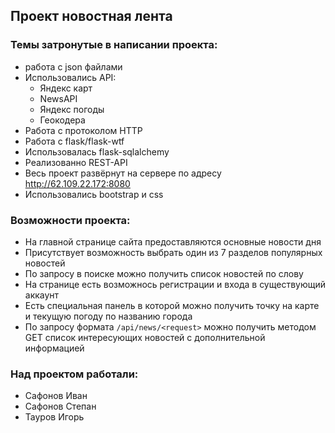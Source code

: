 ## Проект новостная лента


### Темы затронутые в написании проекта:
- работа с json файлами
- Использовались API:
  - Яндекс карт
  - NewsAPI
  - Яндекс погоды
  - Геокодера
- Работа с протоколом HTTP
- Работа с flask/flask-wtf
- Использовалась flask-sqlalchemy
- Реализованно REST-API
- Весь проект развёрнут на сервере по адресу http://62.109.22.172:8080
- Использовались bootstrap и css


### Возможности проекта:
- На главной странице сайта предоставляются основные новости дня
- Присутствует возможность выбрать один из 7 разделов популярных новостей
- По запросу в поиске можно получить список новостей по слову
- На странице есть возможнось регистрации и входа в существующий аккаунт
- Есть специальная панель в которой можно получить точку на карте и текущую погоду по названию города
- По запросу формата ```/api/news/<request>``` можно получить методом GET список интересующих новостей с дополнительной информацией


### Над проектом работали:
- Сафонов Иван
- Сафонов Степан
- Тауров Игорь